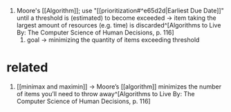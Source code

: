 1. Moore's [[Algorithm]]; use "[[prioritization#^e65d2d|Earliest Due Date]]" until a threshold is (estimated) to become exceeded → item taking the largest amount of resources (e.g. time) is discarded^[Algorithms to Live By: The Computer Science of Human Decisions, p. 116]
	1. goal → minimizing the quantity of items exceeding threshold

# related
1. [[minimax and maximin]] → Moore’s [[algorithm]] minimizes the number of items you’ll need to throw away^[Algorithms to Live By: The Computer Science of Human Decisions, p. 116]